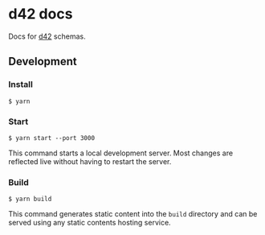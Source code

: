 # d42 docs

Docs for [d42](https://pypi.org/project/d42/) schemas.

## Development

### Install

```
$ yarn
```

### Start

```
$ yarn start --port 3000
```

This command starts a local development server. Most changes are reflected live without having to restart the server.

### Build

```
$ yarn build
```

This command generates static content into the `build` directory and can be served using any static contents hosting service.
